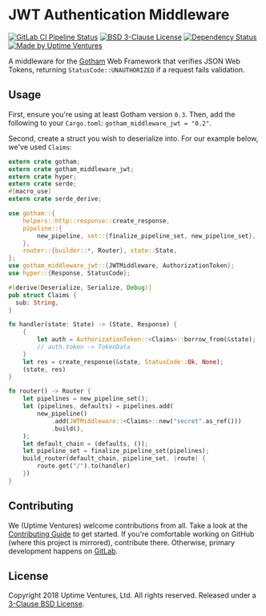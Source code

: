 # JWT Authentication Middleware

[![GitLab CI Pipeline Status](https://gitlab.com/uptimeventures/gotham-middleware-jwt/badges/master/pipeline.svg)](https://gitlab.com/uptimeventures/gotham-middleware-jwt/commits/master)
[![BSD 3-Clause
License](https://img.shields.io/badge/License-BSD%203--Clause-blue.svg)](https://spdx.org/licenses/BSD-3-Clause.html)
[![Dependency Status](https://deps.rs/repo/gitlab/uptimeventures/gotham-middleware-jwt/status.svg)](https://deps.rs/repo/gitlab/uptimeventures/gotham-middleware-jwt)
[![Made by Uptime
Ventures](https://img.shields.io/badge/made_by-Uptime_Ventures-fcb040.svg)](https://www.uptime.ventures)

A middleware for the [Gotham][gotham] Web Framework that verifies JSON
Web Tokens, returning `StatusCode::UNAUTHORIZED` if a request fails
validation.

## Usage

First, ensure you're using at least Gotham version `0.3`. Then, add the
following to your `Cargo.toml`: `gotham_middleware_jwt = "0.2"`.

Second, create a struct you wish to deserialize into. For our example below,
we've used `Claims`:

```rust
extern crate gotham;
extern crate gotham_middleware_jwt;
extern crate hyper;
extern crate serde;
#[macro_use]
extern crate serde_derive;

use gotham::{
    helpers::http::response::create_response,
    pipeline::{
        new_pipeline, set::{finalize_pipeline_set, new_pipeline_set},
    },
    router::{builder::*, Router}, state::State,
};
use gotham_middleware_jwt::{JWTMiddleware, AuthorizationToken};
use hyper::{Response, StatusCode};

#[derive(Deserialize, Serialize, Debug)]
pub struct Claims {
  sub: String,
}

fn handler(state: State) -> (State, Response) {
    {
        let auth = AuthorizationToken::<Claims>::borrow_from(&state);
        // auth.token -> TokenData
    }
    let res = create_response(&state, StatusCode::Ok, None);
    (state, res)
}

fn router() -> Router {
    let pipelines = new_pipeline_set();
    let (pipelines, defaults) = pipelines.add(
        new_pipeline()
            .add(JWTMiddleware::<Claims>::new("secret".as_ref()))
            .build(),
    );
    let default_chain = (defaults, ());
    let pipeline_set = finalize_pipeline_set(pipelines);
    build_router(default_chain, pipeline_set, |route| {
        route.get("/").to(handler)
    })
}
```

## Contributing

We (Uptime Ventures) welcome contributions from all. Take a look at the
[Contributing Guide](CONTRIBUTING.md) to get started. If you're comfortable
working on GitHub (where this project is mirrored), contribute there. Otherwise,
primary development happens on
[GitLab](https://gitlab.com/uptimeventures/gotham-middleware-jwt).

## License

Copyright 2018 Uptime Ventures, Ltd. All rights reserved. Released under a
[3-Clause BSD License][license].

[gotham]: https://gotham.rs
[license]: LICENSE
